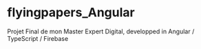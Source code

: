 # flyingpapers_Angular
Projet Final de mon Master Expert Digital, developped in Angular / TypeScript / Firebase
